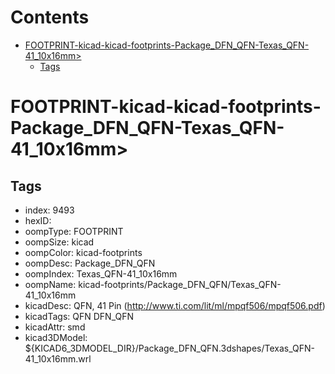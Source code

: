 



Contents
========

* [FOOTPRINT-kicad-kicad-footprints-Package_DFN_QFN-Texas_QFN-41_10x16mm>](#footprint-kicad-kicad-footprints-package_dfn_qfn-texas_qfn-41_10x16mm)
	* [Tags](#tags)

# FOOTPRINT-kicad-kicad-footprints-Package_DFN_QFN-Texas_QFN-41_10x16mm>

## Tags

- index: 9493
- hexID: 
- oompType: FOOTPRINT
- oompSize: kicad
- oompColor: kicad-footprints
- oompDesc: Package_DFN_QFN
- oompIndex: Texas_QFN-41_10x16mm
- oompName: kicad-footprints/Package_DFN_QFN/Texas_QFN-41_10x16mm
- kicadDesc: QFN, 41 Pin (http://www.ti.com/lit/ml/mpqf506/mpqf506.pdf)
- kicadTags: QFN DFN_QFN
- kicadAttr: smd
- kicad3DModel: ${KICAD6_3DMODEL_DIR}/Package_DFN_QFN.3dshapes/Texas_QFN-41_10x16mm.wrl
